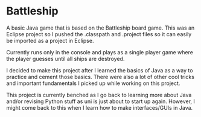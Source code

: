 # Battleship
A basic Java game that is based on the Battleship board game. This was an Eclipse project so I pushed the .classpath and .project files so it can easily be imported as a project in Eclipse.

Currently runs only in the console and plays as a single player game where the player guesses until all ships are destroyed.

I decided to make this project after I learned the basics of Java as a way to practice and cement those basics.
There were also a lot of other cool tricks and important fundamentals I picked up while working on this project.

This project is currently benched as I go back to learning more about Java and/or revising Python stuff as uni is just about to start up again.
However, I might come back to this when I learn how to make interfaces/GUIs in Java.
